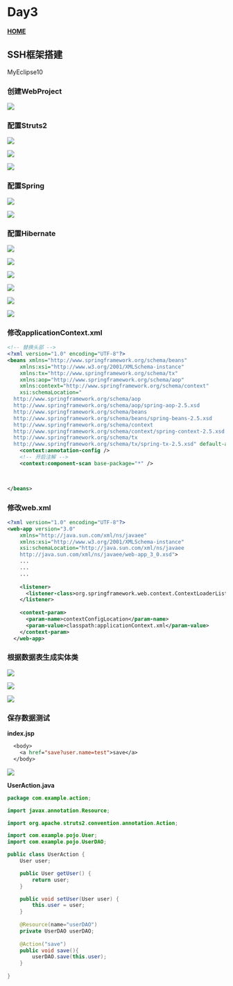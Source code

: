 # Day3

 **[HOME](../README.md)**

## SSH框架搭建

MyEclipse10  



### 创建WebProject

![](ssh1.png)

### 配置Struts2

![](ssh2.png)

![](ssh3.png)

![](ssh4.png)

### 配置Spring

![](ssh5.png)

![](ssh6.png)

### 配置Hibernate

![](ssh7.png)

![](ssh8.png)

![](ssh9.png)

![](ssh10.png)

![](ssh11.png)

![](ssh12.png)

### 修改applicationContext.xml

```xml
<!-- 替换头部 -->
<?xml version="1.0" encoding="UTF-8"?>
<beans xmlns="http://www.springframework.org/schema/beans"
	xmlns:xsi="http://www.w3.org/2001/XMLSchema-instance"
	xmlns:tx="http://www.springframework.org/schema/tx"
	xmlns:aop="http://www.springframework.org/schema/aop"
	xmlns:context="http://www.springframework.org/schema/context"
	xsi:schemaLocation="   
  http://www.springframework.org/schema/aop     
  http://www.springframework.org/schema/aop/spring-aop-2.5.xsd   
  http://www.springframework.org/schema/beans     
  http://www.springframework.org/schema/beans/spring-beans-2.5.xsd   
  http://www.springframework.org/schema/context   
  http://www.springframework.org/schema/context/spring-context-2.5.xsd   
  http://www.springframework.org/schema/tx     
  http://www.springframework.org/schema/tx/spring-tx-2.5.xsd" default-autowire="byName">
	<context:annotation-config />
	<!-- 开启注解 -->
	<context:component-scan base-package="*" />


  
</beans>
```

### 修改web.xml

```xml
<?xml version="1.0" encoding="UTF-8"?>
<web-app version="3.0" 
	xmlns="http://java.sun.com/xml/ns/javaee" 
	xmlns:xsi="http://www.w3.org/2001/XMLSchema-instance" 
	xsi:schemaLocation="http://java.sun.com/xml/ns/javaee 
	http://java.sun.com/xml/ns/javaee/web-app_3_0.xsd">
  	...
  	...
  	...
  
    <listener>
      <listener-class>org.springframework.web.context.ContextLoaderListener</listener-class>
    </listener>
  
    <context-param>
      <param-name>contextConfigLocation</param-name>
      <param-value>classpath:applicationContext.xml</param-value>
    </context-param>
  </web-app>
```

### 根据数据表生成实体类
![](ssh13.png)

![](ssh14.png)

![](ssh15.png)

### 保存数据测试

**index.jsp**

```jsp
  <body>
    <a href="save?user.name=test">save</a>
  </body>
```

![](ssh16.png)

**UserAction.java**

```java
package com.example.action;

import javax.annotation.Resource;

import org.apache.struts2.convention.annotation.Action;

import com.example.pojo.User;
import com.example.pojo.UserDAO;

public class UserAction {
	User user;

	public User getUser() {
		return user;
	}

	public void setUser(User user) {
		this.user = user;
	}
	
	@Resource(name="userDAO")
	private UserDAO userDAO;
	
	@Action("save")
	public void save(){
		userDAO.save(this.user);
	}
	
}

```

